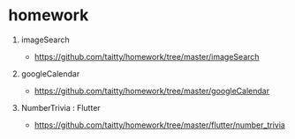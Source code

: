 # homework

1. imageSearch
    - https://github.com/taitty/homework/tree/master/imageSearch

2. googleCalendar
    - https://github.com/taitty/homework/tree/master/googleCalendar

3. NumberTrivia : Flutter
    - https://github.com/taitty/homework/tree/master/flutter/number_trivia
